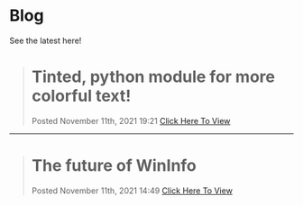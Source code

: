 # Blog
See the latest here!
> # Tinted, python module for more colorful text!
> Posted November 11th, 2021 19:21
> [Click Here To View](posts/post0002.md)
--------------------------------------------------
> # The future of WinInfo
> Posted November 11th, 2021 14:49
> [Click Here To View](posts/post0001.md)
